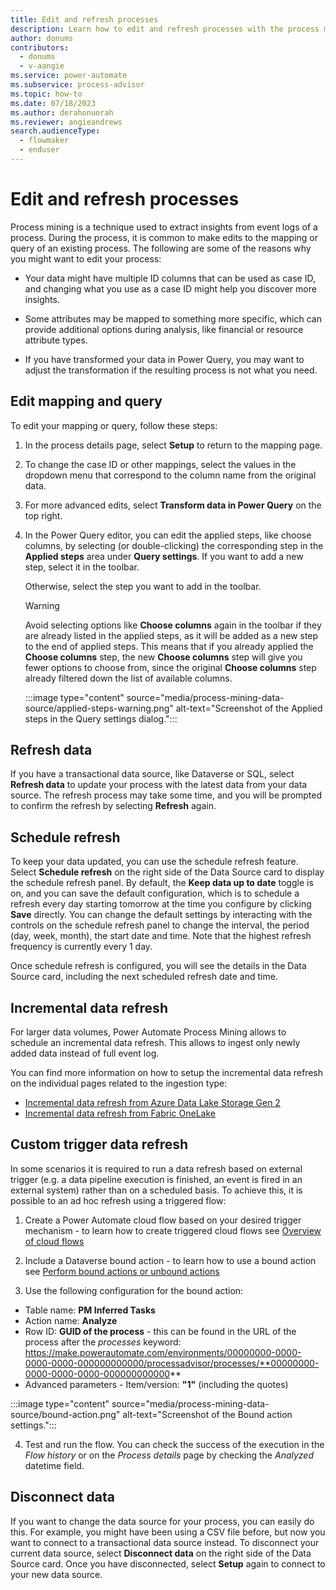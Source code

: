 ```yaml
---
title: Edit and refresh processes
description: Learn how to edit and refresh processes with the process mining capability in Power Automate.
author: donums
contributors:
  - donums
  - v-aangie  
ms.service: power-automate
ms.subservice: process-advisor
ms.topic: how-to
ms.date: 07/18/2023
ms.author: derahonuorah
ms.reviewer: angieandrews
search.audienceType: 
  - flowmaker
  - enduser
---
```


# Edit and refresh processes

Process mining is a technique used to extract insights from event logs of a process. During the process, it is common to make edits to the mapping or query of an existing process. The following are some of the reasons why you might want to edit your process:

- Your data might have multiple ID columns that can be used as case ID, and changing what you use as a case ID might help you discover more insights.

- Some attributes may be mapped to something more specific, which can provide additional options during analysis, like financial or resource attribute types.

- If you have transformed your data in Power Query, you may want to adjust the transformation if the resulting process is not what you need.

## Edit mapping and query

To edit your mapping or query, follow these steps:

1. In the process details page, select **Setup** to return to the mapping page.

1. To change the case ID or other mappings, select the values in the dropdown menu that correspond to the column name from the original data.

1. For more advanced edits, select **Transform data in Power Query** on the top right.

1. In the Power Query editor, you can edit the applied steps, like choose columns, by selecting (or double-clicking) the corresponding step in the **Applied steps** area under **Query settings**. If you want to add a new step, select it in the toolbar.  

    Otherwise, select the step you want to add in the toolbar.

   > [!WARNING]
   >
   > Avoid selecting options like **Choose columns** again in the toolbar if they are already listed in the applied steps, as it will be added as a new step to the end of applied steps. This means that if you already applied the **Choose columns** step, the new **Choose columns** step will give you fewer options to choose from, since the original **Choose columns** step already filtered down the list of available columns.

     :::image type="content" source="media/process-mining-data-source/applied-steps-warning.png" alt-text="Screenshot of the Applied steps in the Query settings dialog.":::

## Refresh data

If you have a transactional data source, like Dataverse or SQL, select **Refresh data** to update your process with the latest data from your data source. The refresh process may take some time, and you will be prompted to confirm the refresh by selecting **Refresh** again.

## Schedule refresh

To keep your data updated, you can use the schedule refresh feature. Select **Schedule refresh** on the right side of the Data Source card to display the schedule refresh panel. By default, the **Keep data up to date** toggle is on, and you can save the default configuration, which is to schedule a refresh every day starting tomorrow at the time you configure by clicking **Save** directly. You can change the default settings by interacting with the controls on the schedule refresh panel to change the interval, the period (day, week, month), the start date and time. Note that the highest refresh frequency is currently every 1 day.

Once schedule refresh is configured, you will see the details in the Data Source card, including the next scheduled refresh date and time.

## Incremental data refresh

For larger data volumes, Power Automate Process Mining allows to schedule an incremental data refresh. This allows to ingest only newly added data instead of full event log.

You can find more information on how to setup the incremental data refresh on the individual pages related to the ingestion type:
- [Incremental data refresh from Azure Data Lake Storage Gen 2](process-mining-byo-azure-data-lake#define-incremental-data-refresh-settings)
- [Incremental data refresh from Fabric OneLake](process-mining-files-fabric-onelake#define-incremental-data-refresh-settings)

## Custom trigger data refresh

In some scenarios it is required to run a data refresh based on external trigger (e.g. a data pipeline execution is finished, an event is fired in an external system) rather than on a scheduled basis. To achieve this, it is possible to an ad hoc refresh using a triggered flow:

1. Create a Power Automate cloud flow based on your desired trigger mechanism - to learn how to create triggered cloud flows see [Overview of cloud flows](/power-automate/overview-cloud)

2. Include a Dataverse bound action - to learn how to use a bound action see [Perform bound actions or unbound actions](/power-automate/dataverse/bound-unbound)

3. Use the following configuration for the bound action:
-  Table name: **PM Inferred Tasks**
-  Action name: **Analyze**
-  Row ID: **GUID of the process** - this can be found in the URL of the process after the *processes* keyword: https://make.powerautomate.com/environments/00000000-0000-0000-0000-000000000000/processadvisor/processes/**00000000-0000-0000-0000-000000000000**
-  Advanced parameters - Item/version: **"1"** (including the quotes)

:::image type="content" source="media/process-mining-data-source/bound-action.png" alt-text="Screenshot of the Bound action settings.":::

4. Test and run the flow. You can check the success of the execution in the *Flow history* or on the *Process details* page by checking the *Analyzed* datetime field.

## Disconnect data

If you want to change the data source for your process, you can easily do this. For example, you might have been using a CSV file before, but now you want to connect to a transactional data source instead. To disconnect your current data source, select **Disconnect data** on the right side of the Data Source card. Once you have disconnected, select **Setup** again to connect to your new data source.

